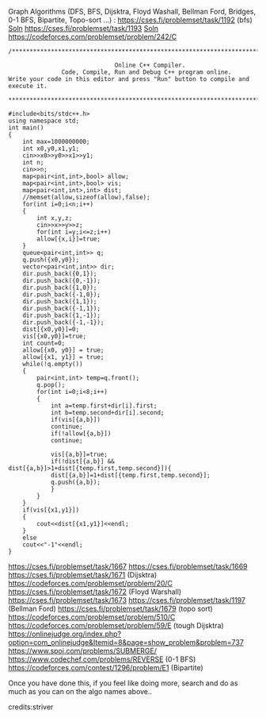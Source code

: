 Graph Algorithms (DFS, BFS, Dijsktra, Floyd Washall, Bellman Ford, Bridges, 0-1 BFS, Bipartite, Topo-sort ...) : 
https://cses.fi/problemset/task/1192 (bfs) 
[Soln](https://cses.fi/paste/10e3db3baa8431dd15cf6b/)
https://cses.fi/problemset/task/1193 
[Soln](https://cses.fi/paste/75edee2f73dbb59f15d597/)
https://codeforces.com/problemset/problem/242/C 
```
/******************************************************************************

                              Online C++ Compiler.
               Code, Compile, Run and Debug C++ program online.
Write your code in this editor and press "Run" button to compile and execute it.

*******************************************************************************/

#include<bits/stdc++.h>
using namespace std;
int main()
{
    int max=1000000000;
    int x0,y0,x1,y1;
    cin>>x0>>y0>>x1>>y1;
    int n;
    cin>>n;
    map<pair<int,int>,bool> allow;
    map<pair<int,int>,bool> vis;
    map<pair<int,int>,int> dist;
    //memset(allow,sizeof(allow),false);
    for(int i=0;i<n;i++)
    {
        int x,y,z;
        cin>>x>>y>>z;
        for(int i=y;i<=z;i++)
        allow[{x,i}]=true;
    }
    queue<pair<int,int>> q;
    q.push({x0,y0});
    vector<pair<int,int>> dir;
    dir.push_back({0,1});
    dir.push_back({0,-1});
    dir.push_back({1,0});
    dir.push_back({-1,0});
    dir.push_back({1,1});
    dir.push_back({-1,1});
    dir.push_back({1,-1});
    dir.push_back({-1,-1});
    dist[{x0,y0}]=0;
    vis[{x0,y0}]=true;
    int count=0;
    allow[{x0, y0}] = true;
    allow[{x1, y1}] = true;
    while(!q.empty())
    {
        pair<int,int> temp=q.front();
        q.pop();
        for(int i=0;i<8;i++)
        {
            int a=temp.first+dir[i].first;
            int b=temp.second+dir[i].second;
            if(vis[{a,b}])
            continue;
            if(!allow[{a,b}])
            continue;
            
            vis[{a,b}]=true;
            if(!dist[{a,b}] && dist[{a,b}]>1+dist[{temp.first,temp.second}]){
            dist[{a,b}]=1+dist[{temp.first,temp.second}];
            q.push({a,b});
            }
        }
    }
    if(vis[{x1,y1}])
    {
        cout<<dist[{x1,y1}]<<endl;
    }
    else
    cout<<"-1"<<endl;
}

```
https://cses.fi/problemset/task/1667 
https://cses.fi/problemset/task/1669 
https://cses.fi/problemset/task/1671 (Dijsktra) 
https://codeforces.com/problemset/problem/20/C 
https://cses.fi/problemset/task/1672 (Floyd Warshall) 
https://cses.fi/problemset/task/1673 
https://cses.fi/problemset/task/1197 (Bellman Ford) 
https://cses.fi/problemset/task/1679 (topo sort) 
https://codeforces.com/problemset/problem/510/C 
https://codeforces.com/problemset/problem/59/E (tough Dijsktra) 
https://onlinejudge.org/index.php?option=com_onlinejudge&Itemid=8&page=show_problem&problem=737 
https://www.spoj.com/problems/SUBMERGE/ 
https://www.codechef.com/problems/REVERSE (0-1 BFS) 
https://codeforces.com/contest/1296/problem/E1 (Bipartite) 

Once you have done this, if you feel like doing more, search and do as much as you can on the algo names above.. 

credits:striver